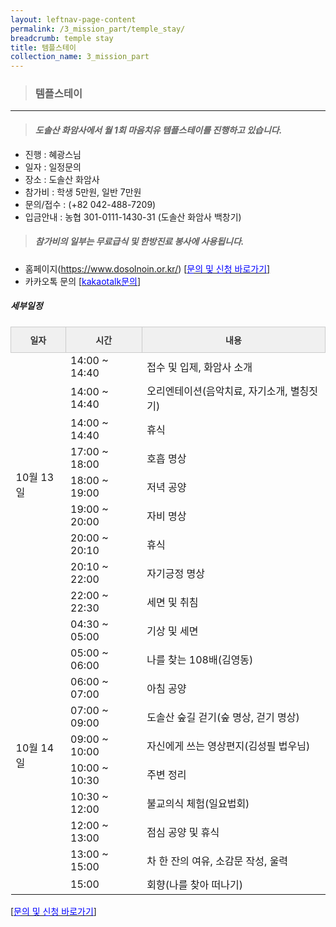```yaml
---
layout: leftnav-page-content
permalink: /3_mission_part/temple_stay/
breadcrumb: temple stay
title: 템플스테이
collection_name: 3_mission_part
---
```


> ### **템플스테이**

---

> #### *도솔산 화암사에서 월 1회 마음치유 템플스테이를 진행하고 있습니다.*

* 진행 : 혜광스님
* 일자 : 일정문의
* 장소 : 도솔산 화암사
* 참가비 : 학생 5만원, 일반 7만원
* 문의/접수 : (+82 042-488-7209)
* 입금안내 : 농협 301-0111-1430-31 (도솔산 화암사 백창기)

> ##### *참가비의 일부는 무료급식 및 한방진료 봉사에 사용됩니다.*
* 홈페이지(https://www.dosolnoin.or.kr/) [[<span style="color:blue">문의 및 신청 바로가기</span>] ](/1_0_templeNews/questions/)
* 카카오톡 문의 [[<span style="color:blue">kakaotalk문의</span>]](https://pf.kakao.com/_cBGaK/chat)

<!--
![image]({{site.baseurl}}/images/religious_part/sub02_textual_06.jpg)


[[<span style="color:blue">문의 및 신청 바로가기</span>] ](/1_0_templeNews/questions/)
-->

##### **세부일정**


<style type="text/css">
.ttg th{background-color:#f0f0f0;border-color:#ccc;border-style:solid;border-width:1px;color:#333; font-family:Arial, sans-serif; font-size:14px;font-weight:normal;overflow:hidden;padding:10px 5px;word-break:normal;}
.ttg .ttg-vbic{border-color:#ccc;font-weight:bold; text-align:center;vertical-align:top}
</style>

<table class="ttg">
<thead>
  <tr>
    <th class="ttg-vbic">일자</th>
    <th class="ttg-vbic">시간</th>
    <th class="ttg-vbic">내용</th>    
  </tr>
</thead>
<tbody>
<tr>
    <td rowspan="9"> 10월 13일 </td>
    <td> 14:00 ~ 14:40 </td>
    <td> 접수 및 입제, 화암사 소개 </td>
</tr>
<tr>    
    <td> 14:00 ~ 14:40 </td>
    <td> 오리엔테이션(음악치료, 자기소개, 별칭짓기) </td>
</tr>
<tr>    
    <td> 14:00 ~ 14:40 </td>
    <td> 휴식 </td>
</tr>
<tr>
    <td> 17:00 ~ 18:00 </td>
    <td> 호흡 명상 </td>
</tr>
<tr>
    <td> 18:00 ~ 19:00 </td>
    <td> 저녁 공양 </td>
</tr>
<tr>
    <td> 19:00 ~ 20:00 </td>
    <td> 자비 명상 </td>
</tr>
<tr>
    <td> 20:00 ~ 20:10 </td>
    <td> 휴식 </td>
</tr>
<tr>
    <td> 20:10 ~ 22:00 </td>
    <td> 자기긍정 명상 </td>
</tr>
<tr>
    <td> 22:00 ~ 22:30 </td>
    <td> 세면 및 취침 </td>
</tr>
<tr>
    <td style='border-color:#9b9b9b;' rowspan="10"> 10월 14일 </td>
    <td> 04:30 ~ 05:00 </td>
    <td> 기상 및 세면 </td>
</tr>
<tr>
    <td> 05:00 ~ 06:00 </td>
    <td> 나를 찾는 108배(김영동) </td>
</tr>
<tr>
    <td> 06:00 ~ 07:00 </td>
    <td> 아침 공양 </td>
</tr>
<tr>
    <td> 07:00 ~ 09:00 </td>
    <td> 도솔산 숲길 걷기(숲 명상, 걷기 명상) </td>
</tr>
<tr>
    <td> 09:00 ~ 10:00 </td>
    <td> 자신에게 쓰는 영상편지(김성필 법우님) </td>
</tr>
<tr>
    <td> 10:00 ~ 10:30 </td>
    <td> 주변 정리 </td>
</tr>
<tr>
    <td> 10:30 ~ 12:00 </td>
    <td> 불교의식 체험(일요법회) </td>
</tr>
<tr>
    <td> 12:00 ~ 13:00 </td>
    <td> 점심 공양 및 휴식 </td>
</tr>
<tr>
    <td> 13:00 ~ 15:00 </td>
    <td> 차 한 잔의 여유, 소감문 작성, 울력 </td>
</tr>
<tr style='border-color:#9b9b9b; border-bottom:solid; border-width:1px;'>
    <td> 15:00 </td>
    <td> 회향(나를 찾아 떠나기) </td>
</tr>
</tbody>
</table>


[[<span style="color:blue">문의 및 신청 바로가기</span>] ](/1_0_templeNews/questions/)
